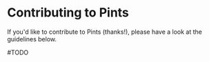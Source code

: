 # Contributing to Pints

If you'd like to contribute to Pints (thanks!), please have a look at the guidelines below.

#TODO
